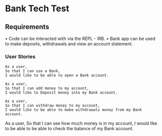 # Bank Tech Test

## Requirements

• Code can be interacted with via the REPL - IRB.
• Bank app can be used to make deposits, withdrawals and view an account statement. 

### User Stories
```
As a user, 
So that I can use a Bank,
I would like to be able to open a Bank account.
```
```
As a user, 
So that I can add money to my account,
I would like to Deposit money into my Bank account.
```
```
As a user, 
So that I can withdraw money to my account,
I would like to be able to make withdrawals money from my Bank account.
```
As a user, 
So that I can see how much money is in my account,
I would like to be able to be able to check the balance of my Bank account.
```